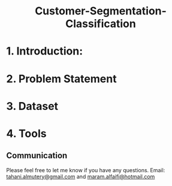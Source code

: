 

  
# <p align="center"> Customer-Segmentation-Classification

# 1.	Introduction:
  
# 2.	Problem Statement


# 3.	Dataset

  
# 4.	Tools 

## Communication
Please feel free to let me know if you have any questions.
Email:  tahani.almutery@gmail.com and maram.alfaifi@hotmail.com

